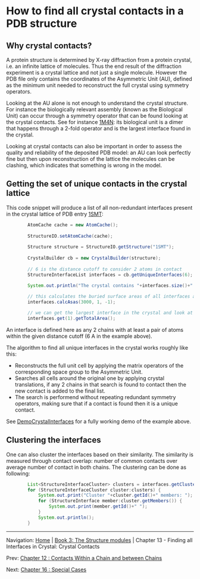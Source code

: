 # How to find all crystal contacts in a PDB structure

## Why crystal contacts?

A protein structure is determined by X-ray diffraction from a protein crystal, i.e. an infinite lattice of molecules. Thus the end result of the diffraction experiment is a crystal lattice and not just a single molecule. However the PDB file only contains the coordinates of the Asymmetric Unit (AU), defined as the minimum unit needed to reconstruct the full crystal using symmetry operators.

Looking at the AU alone is not enough to understand the crystal structure. For instance the biologically relevant assembly (known as the Biological Unit) can occur through a symmetry operator that can be found looking at the crystal contacts. See for instance [1M4N](http://www.rcsb.org/pdb/explore.do?structureId=1M4N): its biological unit is a dimer that happens through a 2-fold operator and is the largest interface found in the crystal. 

Looking at crystal contacts can also be important in order to assess the quality and reliability of the deposited PDB model: an AU can look perfectly fine but then upon reconstruction of the lattice the molecules can be clashing, which indicates that something is wrong in the model.


## Getting the set of unique contacts in the crystal lattice

This code snippet will produce a list of all non-redundant interfaces present in the crystal lattice of PDB entry [1SMT](http://www.rcsb.org/pdb/explore.do?structureId=1SMT):

```java
		AtomCache cache = new AtomCache();
		
		StructureIO.setAtomCache(cache); 
		
		Structure structure = StructureIO.getStructure("1SMT");
			
		CrystalBuilder cb = new CrystalBuilder(structure);
		
		// 6 is the distance cutoff to consider 2 atoms in contact
		StructureInterfaceList interfaces = cb.getUniqueInterfaces(6);
		
		System.out.println("The crystal contains "+interfaces.size()+" unique interfaces");

		// this calculates the buried surface areas of all interfaces and sorts them by areas
		interfaces.calcAsas(3000, 1, -1);

		// we can get the largest interface in the crystal and look at its area
		interfaces.get(1).getTotalArea();

```

An interface is defined here as any 2 chains with at least a pair of atoms within the given distance cutoff (6 A in the example above). 

The algorithm to find all unique interfaces in the crystal works roughly like this:
+ Reconstructs the full unit cell by applying the matrix operators of the corresponding space group to the Asymmetric Unit.
+ Searches all cells around the original one by applying crystal translations, if any 2 chains in that search is found to contact then the new contact is added to the final list.
+ The search is performend without repeating redundant symmetry operators, making sure that if a contact is found then it is a unique contact.

See [DemoCrystalInterfaces](https://github.com/biojava/biojava/blob/master/biojava3-structure/src/main/java/demo/DemoCrystalInterfaces.java) for a fully working demo of the example above.

## Clustering the interfaces
One can also cluster the interfaces based on their similarity. The similarity is measured through contact overlap: number of common contacts over average number of contact in both chains. The clustering can be done as following:

```java
		List<StructureInterfaceCluster> clusters = interfaces.getClusters();
		for (StructureInterfaceCluster cluster:clusters) {
			System.out.print("Cluster "+cluster.getId()+" members: ");
			for (StructureInterface member:cluster.getMembers()) {
				System.out.print(member.getId()+" ");
			}
			System.out.println();
		}
```


<!--automatically generated footer-->

---

Navigation:
[Home](../README.md)
| [Book 3: The Structure modules](README.md)
| Chapter 13 - Finding all Interfaces in Crystal: Crystal Contacts

Prev: [Chapter 12 : Contacts Within a Chain and between Chains](contact-map.md)

Next: [Chapter 16 : Special Cases](special.md)
